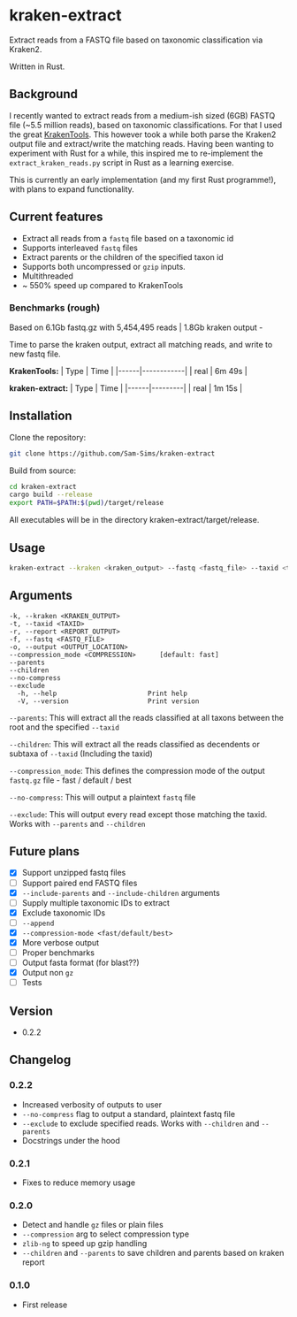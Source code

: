 # kraken-extract

Extract reads from a FASTQ file based on taxonomic classification via Kraken2.

Written in Rust.

## Background

I recently wanted to extract reads from a medium-ish sized (6GB) FASTQ file (~5.5 million reads), based on taxonomic classifications. For that I used the great [KrakenTools](https://github.com/jenniferlu717/KrakenTools). This however took a while both parse the Kraken2 output file and extract/write the matching reads. Having been wanting to experiment with Rust for a while, this inspired me to re-implement the `extract_kraken_reads.py` script in Rust as a learning exercise.

This is currently an early implementation (and my first Rust programme!), with plans to expand functionality.

## Current features

- Extract all reads from a `fastq` file based on a taxonomic id
- Supports interleaved `fastq` files
- Extract parents or the children of the specified taxon id
- Supports both uncompressed or `gzip` inputs.
- Multithreaded
- ~ 550% speed up compared to KrakenTools

### Benchmarks (rough)

Based on 6.1Gb fastq.gz with 5,454,495 reads | 1.8Gb kraken output - 

Time to parse the kraken output, extract all matching reads, and write to new fastq file.

**KrakenTools:**
| Type | Time       |
|------|------------|
| real | 6m 49s |

**kraken-extract:**
| Type | Time    |
|------|---------|
| real | 1m 15s |

## Installation

Clone the repository:

```bash
git clone https://github.com/Sam-Sims/kraken-extract
```

Build from source:

```bash
cd kraken-extract
cargo build --release
export PATH=$PATH:$(pwd)/target/release
```

All executables will be in the directory kraken-extract/target/release.

## Usage

```bash
kraken-extract --kraken <kraken_output> --fastq <fastq_file> --taxid <taxonomic_id> --output <output_file>
```

## Arguments

```
-k, --kraken <KRAKEN_OUTPUT>            
-t, --taxid <TAXID>              
-r, --report <REPORT_OUTPUT>            
-f, --fastq <FASTQ_FILE>              
-o, --output <OUTPUT_LOCATION>            
--compression_mode <COMPRESSION>      [default: fast]         
--parents                    
--children                   
--no-compress                
--exclude                    
  -h, --help                       Print help
  -V, --version                    Print version
```

`--parents`: This will extract all the reads classified at all taxons between the root and the specified `--taxid`

`--children`: This will extract all the reads classified as decendents or subtaxa of `--taxid` (Including the taxid)

`--compression_mode`: This defines the compression mode of the output `fastq.gz` file - fast / default / best

`--no-compress`: This will output a plaintext `fastq` file

`--exclude`: This will output every read except those matching the taxid. Works with `--parents` and `--children`

## Future plans

- [x] Support unzipped fastq files
- [ ] Support paired end FASTQ files
- [x] `--include-parents` and `--include-children` arguments
- [ ] Supply multiple taxonomic IDs to extract
- [x] Exclude taxonomic IDs
- [ ] `--append`
- [x] `--compression-mode <fast/default/best>`
- [x] More verbose output
- [ ] Proper benchmarks
- [ ] Output fasta format (for blast??)
- [x] Output non `gz`
- [ ] Tests

## Version

- 0.2.2

## Changelog

### 0.2.2
- Increased verbosity of outputs to user
- `--no-compress` flag to output a standard, plaintext fastq file
- `--exclude` to exclude specified reads. Works with `--children` and `--parents`
- Docstrings under the hood

### 0.2.1

- Fixes to reduce memory usage

### 0.2.0

- Detect and handle `gz` files or plain files
- `--compression` arg to select compression type
- `zlib-ng` to speed up gzip handling
- `--children` and `--parents` to save children and parents based on kraken report

### 0.1.0

- First release
